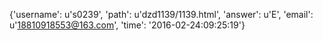 {'username': u's0239', 'path': u'dzd1139/1139.html', 'answer': u'E', 'email': u'18810918553@163.com', 'time': '2016-02-24:09:25:19'}